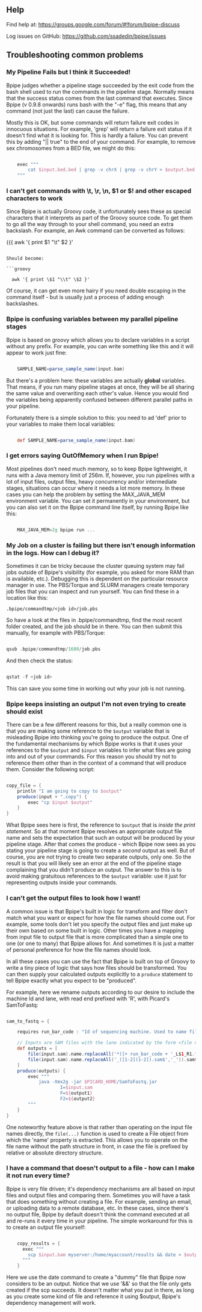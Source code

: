
## Help

Find help at: https://groups.google.com/forum/#!forum/bpipe-discuss

Log issues on GitHub: https://github.com/ssadedin/bpipe/issues

## Troubleshooting common problems

### My Pipeline Fails but I think it Succeeded!

Bpipe judges whether a pipeline stage succeeded by the exit code from the bash shell used to run the commands in the pipeline stage. Normally means that the success status comes from the last command that executes. Since Bpipe (v 0.9.8 onwards) runs bash with the "-e" flag, this means that any command (not just the last) can cause the failure.

Mostly this is OK, but some commands will return failure exit codes in innocuous situations. For example, 'grep' will return a failure exit status if it doesn't find what it is looking for. This is hardly a failure. You can prevent this by adding "|| true" to the end of your command. For example, to remove sex chromosomes from a BED file, we might do this:

```groovy 

    exec """
        cat $input.bed.bed | grep -v chrX | grep -v chrY > $output.bed || true
    """
```

### I can't get commands with \t, \r, \n, $1 or $! and other escaped characters to work

Since Bpipe is actually Groovy code, it unfortunately sees these as special characters that it interprets as part of the Groovy source code. To get them to go all the way through to your shell command, you need an extra backslash. For example, an Awk command can be converted as follows:

 {{{
  awk '{ print $1 "\t" $2 }' 
```

Should become: 

```groovy 

  awk '{ print \$1 "\\t" \$2 }'
```

Of course, it can get even more hairy if you need double escaping in the command itself - but is usually just a process of adding enough backslashes.

### Bpipe is confusing variables between my parallel pipeline stages

Bpipe is based on groovy which allows you to declare variables in a script without any prefix. For example, you can write something like this and it will appear to work just fine:
```groovy 

    SAMPLE_NAME=parse_sample_name(input.bam)
```

But there's a problem here: these variables are actually **global** variables. That means, if you run many pipeline stages at once, they will be all sharing the same value and overwriting each other's value. Hence you would find the variables being apparently confused between different parallel paths in your pipeline.

Fortunately there is a simple solution to this: you need to ad 'def' prior to your variables to make them local variables:
```groovy 

    def SAMPLE_NAME=parse_sample_name(input.bam)
```

### I get errors saying OutOfMemory when I run Bpipe!

Most pipelines don't need much memory, so to keep Bpipe lightweight, it runs with a Java memory limit of 256m. If, however, you run pipelines with a lot of input files, output files, heavy concurrency and/or intermediate stages, situations can occur where it needs a lot more memory. In these cases you can help the problem by setting the MAX_JAVA_MEM environment variable. You can set it permanently in your environment, but you can also set it on the Bpipe command line itself, by running Bpipe like this:
```groovy 

    MAX_JAVA_MEM=2g bpipe run ...
```

### My Job on a cluster is failing but there isn't enough information in the logs. How can I debug it?

Sometimes it can be tricky because the cluster queuing system may fail jobs outside of Bpipe's visibility (for example, you asked for more RAM than is available, etc.).  Debugging this is dependent on the particular resource manager in use. The PBS/Torque and SLURM managers create temporary job files that you can inspect and run yourself. You can find these in a location like this:

`.bpipe/commandtmp/<job id>/job.pbs`

So have a look at the files in .bpipe/commandtmp, find the most recent folder created, and the job should be in there. You can then submit this manually, for example with PBS/Torque:
```groovy 

qsub .bpipe/commandtmp/1680/job.pbs
```

And then check the status:
```groovy 

qstat -f <job id>
```

This can save you some time in working out why your job is not running.

### Bpipe keeps insisting an output I'm not even trying to create should exist

There can be a few different reasons for this, but a really common one is that you are making some reference to the `$output` variable that is misleading Bpipe into thinking you're going to produce the output. One of the fundamental mechanisms by which Bpipe works is that it uses your references to the `$output` and `$input` variables to infer what files are going into and out of your commands. For this reason you should try not to reference them other than in the context of a command that will produce them. Consider the following script:

```groovy 

copy_file = {
    println "I am going to copy to $output"
    produce(input + ".copy") {
        exec "cp $input $output"
    }
}
```

What Bpipe sees here is first, the reference to `$output` that is *inside the print statement*. So at that moment Bpipe resolves an appropriate output file name and sets the expectation that such an output will be produced by your pipeline stage. After that comes the produce - which Bpipe now sees as you stating your pipeline stage is going to create a *second* output as well. But of course, you are not trying to create two separate outputs, only one. So the result is that you will likely see an error at the end of the pipeline stage complaining that you didn't produce an output. The answer to this is to avoid making gratuitous references to the `$output` variable: use it just for representing outputs inside your commands.

### I can't get the output files to look how I want!

A common issue is that Bpipe's built in logic for transform and filter don't match what you want or expect for how the file names should come out. For example, some tools don't let you specify the output files and just make up their own based on some built in logic. Other times you have a mapping from input file to output file that is more complicated than a simple one to one (or one to many) that Bpipe allows for. And sometimes it is just a matter of personal preference for how the file names should look.

In all these cases you can use the fact that Bpipe is built on top of Groovy to write a tiny piece of logic that says how files should be transformed. You can then supply your calculated outputs explicitly to a `produce` statement to tell Bpipe exactly what you expect to be "produced".

For example, here we rename outputs according to our desire to include the machine Id and lane, with read end prefixed with 'R', with Picard's SamToFastq:
```groovy 

sam_to_fastq = {

    requires run_bar_code : "Id of sequencing machine. Used to name files to ensure uniqueness"

    // Inputs are SAM files with the lane indicated by the form <file name>*L<lane>.sam
    def outputs = [
        file(input.sam).name.replaceAll('*([+ run_bar_code + '_L$1_R1.fastq'),
        file(input.sam).name.replaceAll('_([1-2](1-2]).sam$','_')).sam$','_' + run_bar_code + '_L$1_R2.fastq')
    ]
    produce(outputs) {
        exec """
            java -Xmx2g -jar $PICARD_HOME/SamToFastq.jar
                    I=$input.sam
                    F=${output1}
                    F2=${output2}
        """
    }
}    
```

One noteworthy feature above is that rather than operating on the input file names directly, the `file(...)` function is used to create a File object from which the 'name' property is extracted. This allows you to operate on the file name without the path structure in front, in case the file is prefixed by relative or absolute directory structure.

### I have a command that doesn't output to a file - how can I make it not run every time?

Bpipe is very file driven; it's dependency mechanisms are all based on input files and output files and comparing them. Sometimes you will have a task that does something without creating a file. For example, sending an email, or uploading data to a remote database, etc. In these cases, since there's no output file, Bpipe by default doesn't think the command executed at all and re-runs it every time in your pipeline. The simple workaround for this is to create an output file yourself:
```groovy 

    copy_results = {
      exec """
        scp $input.bam myserver:/home/myaccount/results && date > $output.scp.txt
      """
    }
```

Here we use the date command to create a "dummy" file that Bpipe now considers to be an output. Notice that we use '&&' so that the file only gets created if the scp succeeds. It doesn't matter what you put in there, as long as you create some kind of file and reference it using $output, Bpipe's dependency management will work.
